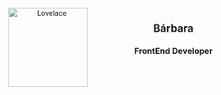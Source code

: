 <div align="center">
  <br>
  <img src="https://octodex.github.com/images/mona-lovelace.jpg" alt="Lovelace" align="left" height="160">
  <h2><strong>Bárbara</h2>
  <h3><strong>FrontEnd Developer</strong></h3>
</div>


